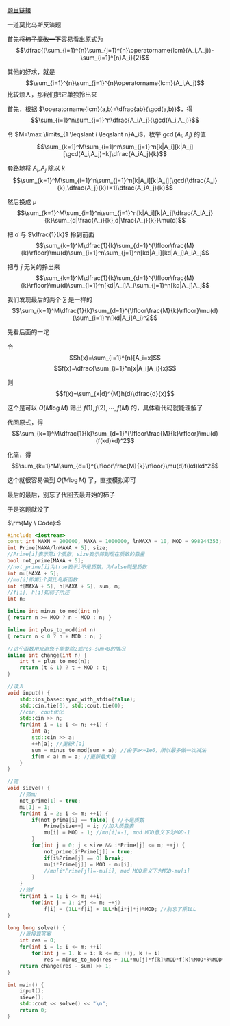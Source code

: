 [题目链接](https://www.luogu.com.cn/problem/AT5200)

一道莫比乌斯反演题

首先~~将柿子魔改一下~~容易看出原式为
$$\dfrac{(\sum_{i=1}^{n}\sum_{j=1}^{n}\operatorname{lcm}(A_i,A_j))-\sum_{i=1}^{n}A_i}{2}$$

其他的好求，就是
$$\sum_{i=1}^{n}\sum_{j=1}^{n}\operatorname{lcm}(A_i,A_j)$$
比较烦人，那我们把它单独拎出来

首先，根据 $\operatorname{lcm}(a,b)=\dfrac{ab}{\gcd(a,b)}$，得
$$\sum_{i=1}^n\sum_{j=1}^n\dfrac{A_iA_j}{\gcd(A_i,A_j)}$$

令 $M=\max \limits_{1 \leqslant i \leqslant n}A_i$，枚举 $\gcd(A_i,A_j)$ 的值
$$\sum_{k=1}^M\sum_{i=1}^n\sum_{j=1}^n[k|A_i][k|A_j][\gcd(A_i,A_j)=k]\dfrac{A_iA_j}{k}$$

套路地将 $A_i,A_j$ 除以 $k$
$$\sum_{k=1}^M\sum_{i=1}^n\sum_{j=1}^n[k|A_i][k|A_j][\gcd(\dfrac{A_i}{k},\dfrac{A_j}{k})=1]\dfrac{A_iA_j}{k}$$

然后换成 $\mu$
$$\sum_{k=1}^M\sum_{i=1}^n\sum_{j=1}^n[k|A_i][k|A_j]\dfrac{A_iA_j}{k}\sum_{d|\frac{A_i}{k},d|\frac{A_j}{k}}\mu(d)$$

把 $d$ 与 $\dfrac{1}{k}$ 拎到前面
$$\sum_{k=1}^M\dfrac{1}{k}\sum_{d=1}^{\lfloor\frac{M}{k}\rfloor}\mu(d)\sum_{i=1}^n\sum_{j=1}^n[kd|A_i][kd|A_j]A_iA_j$$

把与 $j$ 无关的拎出来
$$\sum_{k=1}^M\dfrac{1}{k}\sum_{d=1}^{\lfloor\frac{M}{k}\rfloor}\mu(d)\sum_{i=1}^n[kd|A_i]A_i\sum_{j=1}^n[kd|A_j]A_j$$

我们发现最后的两个 $\sum$ 是一样的
$$\sum_{k=1}^M\dfrac{1}{k}\sum_{d=1}^{\lfloor\frac{M}{k}\rfloor}\mu(d)(\sum_{i=1}^n[kd|A_i]A_i)^2$$

先看后面的一坨

令
$$h(x)=\sum_{i=1}^{n}[A_i=x]$$
$$f(x)=\dfrac{\sum_{i=1}^n[x|A_i]A_i}{x}$$

则
$$f(x)=\sum_{x|d}^{M}h(d)\dfrac{d}{x}$$

这个是可以 $O(M \log M)$ 筛出 $f(1),f(2),\cdots,f(M)$ 的，具体看代码就能理解了

代回原式，得
$$\sum_{k=1}^M\dfrac{1}{k}\sum_{d=1}^{\lfloor\frac{M}{k}\rfloor}\mu(d)(f(kd)kd)^2$$

化简，得
$$\sum_{k=1}^M\sum_{d=1}^{\lfloor\frac{M}{k}\rfloor}\mu(d)f(kd)kd^2$$

这个就很容易做到 $O(M \log M)$ 了，直接模拟即可

最后的最后，别忘了代回去最开始的柿子

于是这题就没了

$\rm{My \  Code}:$

```cpp
#include <iostream>
const int MAXN = 200000, MAXA = 1000000, lnMAXA = 10, MOD = 998244353;
int Prime[MAXA/lnMAXA + 5], size;
//Prime[i]表示第i个质数，size表示筛到现在质数的数量 
bool not_prime[MAXA + 5];
//not_prime[i]为true表示i不是质数，为false则是质数 
int mu[MAXA + 5];
//mu[i]即第i个莫比乌斯函数 
int f[MAXA + 5], h[MAXA + 5], sum, m;
//f[i], h[i]如柿子所述 
int n;

inline int minus_to_mod(int n)
{ return n >= MOD ? n - MOD : n; }

inline int plus_to_mod(int n)
{ return n < 0 ? n + MOD : n; }

//这个函数用来避免不能整除2或res-sum<0的情况 
inline int change(int n) {
	int t = plus_to_mod(n);
	return (t & 1) ? t + MOD : t;
}

//读入 
void input() {
	std::ios_base::sync_with_stdio(false);
	std::cin.tie(0), std::cout.tie(0);
	//cin, cout优化 
	std::cin >> n;
	for(int i = 1; i <= n; ++i) {
		int a;
		std::cin >> a;
		++h[a]; //更新h[a] 
		sum = minus_to_mod(sum + a); //由于a<=1e6，所以最多做一次减法 
		if(m < a) m = a; //更新最大值 
	}
}

//筛 
void sieve() {
	//筛mu 
	not_prime[1] = true;
	mu[1] = 1; 
	for(int i = 2; i <= m; ++i) {
		if(not_prime[i] == false) { //不是质数 
			Prime[size++] = i; //加入质数表 
			mu[i] = MOD - 1; //mu[i]=-1, mod MOD意义下为MOD-1 
		}
		for(int j = 0; j < size && i*Prime[j] <= m; ++j) {
			not_prime[i*Prime[j]] = true;
			if(i%Prime[j] == 0) break;
			mu[i*Prime[j]] = MOD - mu[i];
			//mu[i*Prime[j]]=-mu[i], mod MOD意义下为MOD-mu[i] 
		}
	}
	//筛f 
	for(int i = 1; i <= m; ++i)
		for(int j = 1; i*j <= m; ++j)
			f[i] = (1LL*f[i] + 1LL*h[i*j]*j)%MOD; //别忘了乘1LL 
}

long long solve() {
	//直接算答案 
	int res = 0;
	for(int i = 1; i <= m; ++i)
		for(int j = 1, k = i; k <= m; ++j, k += i)
			res = minus_to_mod(res + 1LL*mu[j]*f[k]%MOD*f[k]%MOD*k%MOD*j%MOD); //疯狂取余 
	return change(res - sum) >> 1;
}

int main() {
	input();
	sieve();
	std::cout << solve() << "\n";
	return 0;
}
```